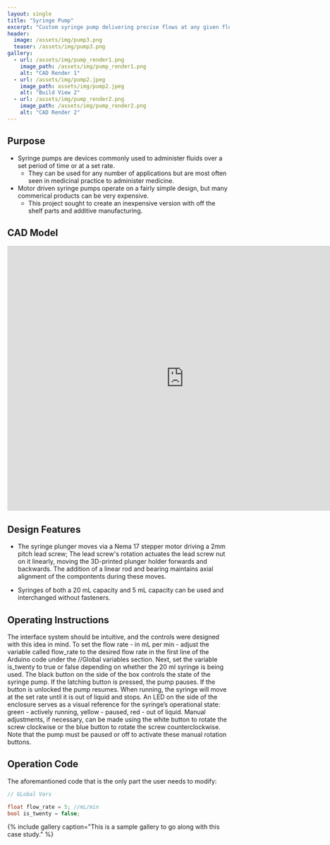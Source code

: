 ```yaml
---
layout: single
title: "Syringe Pump"
excerpt: "Custom syringe pump delivering precise flows at any given flow rate"
header:
  image: /assets/img/pump3.png
  teaser: /assets/img/pump3.png
gallery:
  - url: /assets/img/pump_render1.png
    image_path: /assets/img/pump_render1.png
    alt: "CAD Render 1"
  - url: /assets/img/pump2.jpeg
    image_path: assets/img/pump2.jpeg
    alt: "Build View 2"
  - url: /assets/img/pump_render2.png
    image_path: /assets/img/pump_render2.png
    alt: "CAD Render 2"
---
```


## Purpose

* Syringe pumps are devices commonly used to administer fluids over a set period of time or at a set rate.
  * They can be used for any number of applications but are most often seen in medicinal practice to administer medicine.
* Motor driven syringe pumps operate on a fairly simple design, but many commerical products can be very expensive.
  * This project sought to create an inexpensive version with off the shelf parts and additive manufacturing.

## CAD Model
<iframe src="https://a360.co/3QIlW1A?mode=embed" width="800" height="600" allowfullscreen="true" webkitallowfullscreen="true" mozallowfullscreen="true"  frameborder="0"></iframe>

## Design Features

* The syringe plunger moves via a Nema 17 stepper motor driving a 2mm pitch lead screw; The lead screw's rotation actuates the lead screw nut on it linearly, moving the 3D-printed plunger holder forwards and backwards. The addition of a linear rod and bearing maintains axial alignment of the compontents during these moves.


* Syringes of both a 20 mL capacity and 5 mL capacity can be used and interchanged without fasteners. 

## Operating Instructions

The interface system should be intuitive, and the controls were designed with this idea in mind. To set the flow rate - in mL per min - adjust the variable called flow_rate to the desired flow rate in the first line of the Arduino code under the //Global variables section. Next, set the variable is_twenty to true or false depending on whether the 20 ml syringe is being used. The black button on the side of the box controls the state of the syringe pump. If the latching button is pressed, the pump pauses. If the button is unlocked the pump resumes. When running, the syringe will move at the set rate until it is out of liquid and stops. An LED on the side of the enclosure serves as a visual reference for the syringe’s operational state: green - actively running, yellow - paused, red - out of liquid. Manual adjustments, if necessary, can be made using the white button to rotate the screw clockwise or the blue button to rotate the screw counterclockwise. Note that the pump must be paused or off to activate these manual rotation buttons.

## Operation Code

The aforemantioned code that is the only part the user needs to modify:
```c++
// GLobal Vars

float flow_rate = 5; //mL/min
bool is_twenty = false;
```

{% include gallery caption="This is a sample gallery to go along with this case study." %}
